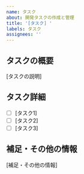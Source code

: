 ```yaml
---
name: タスク
about: 開発タスクの作成と管理
title: '[タスク] '
labels: タスク
assignees: ''
---
```


## タスクの概要
[タスクの説明]

## タスク詳細
- [ ] [タスク1]
- [ ] [タスク2]
- [ ] [タスク3]

## 補足・その他の情報
[補足・その他の情報]